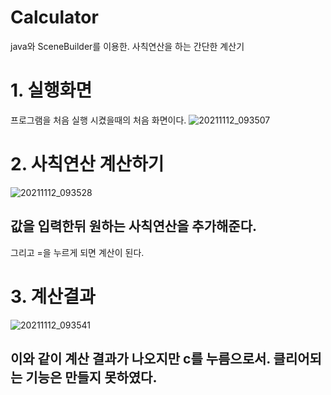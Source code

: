# Calculator
java와 SceneBuilder를 이용한.
   사칙연산을 하는 간단한 계산기


# 1. 실행화면

프로그램을 처음 실행 시켰을때의 처음 화면이다.
![20211112_093507](https://user-images.githubusercontent.com/93520535/141393899-df452518-40c0-413c-a7d5-d8a7c0277093.png)

# 2. 사칙연산 계산하기

![20211112_093528](https://user-images.githubusercontent.com/93520535/141394081-64b8c147-121f-432e-9d50-11eb61f1ff1e.png)
## 값을 입력한뒤 원하는 사칙연산을 추가해준다.
   그리고 =을 누르게 되면 계산이 된다.

# 3. 계산결과
![20211112_093541](https://user-images.githubusercontent.com/93520535/141394091-44151f0f-87e4-43b6-b482-50ba1424ae3c.png)

## 이와 같이 계산 결과가 나오지만 c를 누름으로서.   클리어되는 기능은 만들지 못하였다.
